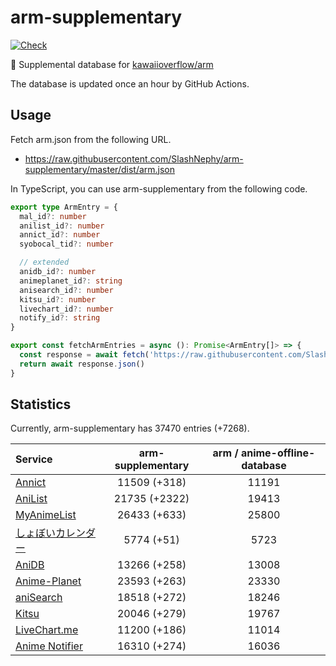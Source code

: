 # arm-supplementary

[![Check](https://github.com/SlashNephy/arm-supplementary/actions/workflows/check-node.yml/badge.svg)](https://github.com/SlashNephy/arm-supplementary/actions/workflows/check-node.yml)

💊 Supplemental database for [kawaiioverflow/arm](https://github.com/kawaiioverflow/arm)

The database is updated once an hour by GitHub Actions.

## Usage

Fetch arm.json from the following URL.

- https://raw.githubusercontent.com/SlashNephy/arm-supplementary/master/dist/arm.json

In TypeScript, you can use arm-supplementary from the following code.

```TypeScript
export type ArmEntry = {
  mal_id?: number
  anilist_id?: number
  annict_id?: number
  syobocal_tid?: number

  // extended
  anidb_id?: number
  animeplanet_id?: string
  anisearch_id?: number
  kitsu_id?: number
  livechart_id?: number
  notify_id?: string
}

export const fetchArmEntries = async (): Promise<ArmEntry[]> => {
  const response = await fetch('https://raw.githubusercontent.com/SlashNephy/arm-supplementary/master/dist/arm.json')
  return await response.json()
}
```

## Statistics

Currently, arm-supplementary has 37470 entries (+7268).

| Service                                     | arm-supplementary | arm / anime-offline-database |
| :------------------------------------------ | :---------------: | :--------------------------: |
| [Annict](https://annict.com)                |   11509 (+318)    |            11191             |
| [AniList](https://anilist.co)               |   21735 (+2322)   |            19413             |
| [MyAnimeList](https://myanimelist.net)      |   26433 (+633)    |            25800             |
| [しょぼいカレンダー](https://cal.syoboi.jp) |    5774 (+51)     |             5723             |
| [AniDB](https://anidb.net)                  |   13266 (+258)    |            13008             |
| [Anime-Planet](https://anime-planet.com)    |   23593 (+263)    |            23330             |
| [aniSearch](https://anisearch.com)          |   18518 (+272)    |            18246             |
| [Kitsu](https://kitsu.io)                   |   20046 (+279)    |            19767             |
| [LiveChart.me](https://livechart.me)        |   11200 (+186)    |            11014             |
| [Anime Notifier](https://notify.moe)        |   16310 (+274)    |            16036             |
